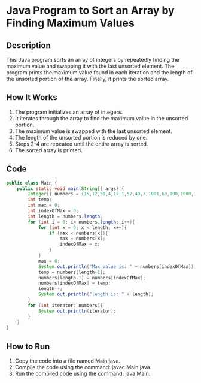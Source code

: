 # Java Program to Sort an Array by Finding Maximum Values

## Description
This Java program sorts an array of integers by repeatedly finding the maximum value and swapping it with the last unsorted element. The program prints the maximum value found in each iteration and the length of the unsorted portion of the array. Finally, it prints the sorted array.

## How It Works
1. The program initializes an array of integers.
2. It iterates through the array to find the maximum value in the unsorted portion.
3. The maximum value is swapped with the last unsorted element.
4. The length of the unsorted portion is reduced by one.
5. Steps 2-4 are repeated until the entire array is sorted.
6. The sorted array is printed.

## Code
```java
public class Main {
    public static void main(String[] args) {
        Integer[] numbers = {15,12,50,4,17,1,57,49,3,1001,63,100,1000,10};
        int temp;
        int max = 0;
        int indexOfMax = 0;
        int length = numbers.length;
        for (int i = 0; i< numbers.length; i++){
            for (int x = 0; x < length; x++){
                if (max < numbers[x]){
                    max = numbers[x];
                    indexOfMax = x;
                }
            }
            max = 0;
            System.out.println("Max value is: " + numbers[indexOfMax]);
            temp = numbers[length-1];
            numbers[length-1] = numbers[indexOfMax];
            numbers[indexOfMax] = temp;
            length--;
            System.out.println("length is: " + length);
        }
        for (int iterator: numbers){
            System.out.println(iterator);
        }
    }
}
```
## How to Run
1. Copy the code into a file named Main.java.
2. Compile the code using the command: javac Main.java.
3. Run the compiled code using the command: java Main.
